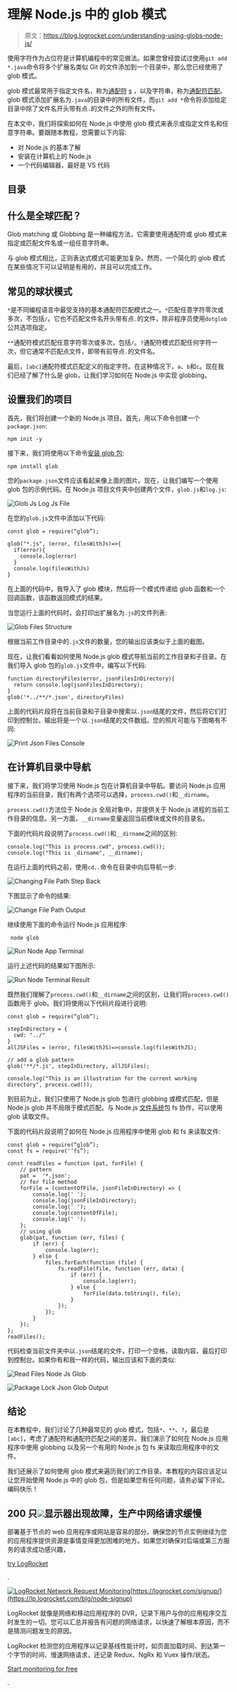 # 理解 Node.js 中的 glob 模式

> 原文：<https://blog.logrocket.com/understanding-using-globs-node-js/>

使用字符作为占位符是计算机编程中的常见做法。如果您曾经尝试过使用`git add *.java`命令将多个扩展名类似 Git 的文件添加到一个目录中，那么您已经使用了 glob 模式。

glob 模式最常用于指定文件名，称为[通配符](https://en.wikipedia.org/wiki/Wildcard_character) [s](https://en.wikipedia.org/wiki/Wildcard_character) ，以及字符串，称为[通配符匹配](https://en.wikipedia.org/wiki/Matching_wildcards)。glob 模式添加扩展名为`.java`的目录中的所有文件，而`git add *`命令将添加给定目录中除了文件名开头带有点`.`的文件之外的所有文件。

在本文中，我们将探索如何在 Node.js 中使用 glob 模式来表示或指定文件名和任意字符串。要跟随本教程，您需要以下内容:

*   对 Node.js 的基本了解
*   安装在计算机上的 Node.js
*   一个代码编辑器，最好是 VS 代码

## 目录

## 什么是全球匹配？

Glob matching 或 Globbing 是一种编程方法，它需要使用通配符或 glob 模式来指定或匹配文件名或一组任意字符串。

与 glob 模式相比，正则表达式模式可能更加复杂。然而，一个简化的 glob 模式在某些情况下可以证明是有用的，并且可以完成工作。

## 常见的球状模式

`*`是不同编程语言中最受支持的基本通配符匹配模式之一。`*`匹配任意字符零次或多次，不包括`/`。它也不匹配文件名开头带有点`.`的文件，除非程序员使用`dotglob`公共选项指定。

`**`通配符模式匹配任意字符零次或多次，包括`/`。`?`通配符模式匹配任何字符一次，但它通常不匹配点文件，即带有前导点`.`的文件名。

最后，`[abc]`通配符模式匹配定义的指定字符。在这种情况下，`a`、`b`和`c`。现在我们已经了解了什么是 glob，让我们学习如何在 Node.js 中实现 globbing。

## 设置我们的项目

首先，我们将创建一个新的 Node.js 项目。首先，用以下命令创建一个`package.json`:

```
npm init -y

```

接下来，我们将使用以下命令[安装 glob 包](https://www.npmjs.com/package/glob):

```
npm install glob

```

您的`package.json`文件应该看起来像上面的图片。现在，让我们编写一个使用 glob 包的示例代码。在 Node.js 项目文件夹中创建两个文件，`glob.js`和`log.js`:

![Glob Js Log Js File](img/bbf7c71cfa231886cfd3c7c826d5dba6.png)

在您的`glob.js`文件中添加以下代码:

```
const glob = require(“glob”);

glob("*.js", (error, filesWithJs)=>{
  if(error){
    console.log(error)
  }
  console.log(filesWithJs)
}

```

在上面的代码中，我导入了 glob 模块，然后将一个模式传递给 glob 函数和一个回调函数，该函数返回模式的结果。

当您运行上面的代码时，会打印出扩展名为`.js`的文件列表:

![Glob Files Structure](img/7d46e041eed17b9157d05612760a34d0.png)

根据当前工作目录中的`.js`文件的数量，您的输出应该类似于上面的截图。

现在，让我们看看如何使用 Node.js glob 模式导航当前的工作目录和子目录。在我们导入 glob 包的`glob.js`文件中，编写以下代码:

```
function directoryFiles(error, jsonFilesInDirectory){
  return console.log(jsonFilesInDirectory);
}
glob('*../**/*.json', directoryFiles)

```

上面的代码片段将在当前目录和子目录中搜索以`.json`结尾的文件，然后将它们打印到控制台。输出将是一个以`.json`结尾的文件数组。您的照片可能与下图略有不同:

![Print Json Files Console](img/e0eda0210b0a465099bd0fbad52d7e9e.png)

## 在计算机目录中导航

接下来，我们将学习使用 Node.js 包在计算机目录中导航。要访问 Node.js 应用程序的当前目录，我们有两个选项可以选择，`process.cwd()`和`__dirname`。

`process.cwd()`方法位于 Node.js 全局对象中，并提供关于 Node.js 进程的当前工作目录的信息。另一方面，`__dirname`变量返回当前模块或文件的目录名。

下面的代码片段说明了`process.cwd()`和`__dirname`之间的区别:

```
console.log("This is process.cwd", process.cwd());
console.log("This is _dirname", __dirname);

```

在运行上面的代码之前，使用`cd..`命令在目录中向后导航一步:

![Changing File Path Step Back](img/1b1fc7c059c3f9124a19da1f952537ba.png)

下图显示了命令的结果:

![Change File Path Output](img/7bddb4591ed32e962dfd235efbd44c67.png)

继续使用下面的命令运行 Node.js 应用程序:

```
 node glob

```

![Run Node App Terminal](img/a1f4eb3b5e1db00f52b415ae70019614.png)

运行上述代码的结果如下图所示:

![Run Node Terminal Result](img/640bb68c220470f564722d0d81972e47.png)

既然我们理解了`process.cwd()`和`__dirname`之间的区别，让我们将`process.cwd()`函数用于 glob。我们将使用以下代码片段进行说明:

```
const glob = require(“glob”);

stepInDirectory = {
  cwd: "../"
}
allJSFiles = (error, filesWithJS)=>console.log(filesWithJS);

// add a glob pattern
glob('**/*.js', stepInDirectory, allJSFiles);

console.log("This is an illustration for the current working directory", process.cwd());

```

到目前为止，我们只使用了 Node.js glob 包进行 globbing 或模式匹配，但是 Node.js glob 并不局限于模式匹配。与 Node.js [文件系统](https://nodejs.dev/learn/the-nodejs-fs-module)包 fs 协作，可以使用 glob 读取文件。

下面的代码片段说明了如何在 Node.js 应用程序中使用 glob 和 fs 来读取文件:

```
const glob = require(“glob”);
const fs = require('’fs”);

const readFiles = function (pat, forFile) {
    // pattern
    pat =  '*.json';
    // for file method
    forFile = (contentOfFile, jsonFileInDirectory) => {
        console.log(' ');
        console.log(jsonFileInDirectory);
        console.log(' ');
        console.log(contentOfFile);
        console.log(' ');
    };
    // using glob
    glob(pat, function (err, files) {
        if (err) {
            console.log(err);
        } else {
            files.forEach(function (file) {
                fs.readFile(file, function (err, data) {
                    if (err) {
                        console.log(err);
                    } else {
                        forFile(data.toString(), file);
                    }
                });
            });
        }
    });
};
readFiles();

```

代码检查当前文件夹中以`.json`结尾的文件，打印一个空格，读取内容，最后打印到控制台。如果你有和我一样的代码，输出应该和下面的类似:

![Read Files Node Js Glob](img/d6df076276dfe3a0085352134ddf3c8b.png)

![Package Lock Json Glob Output](img/68eeb305732e43d74b21ad12684725ae.png)

## 结论

在本教程中，我们讨论了几种最常见的 glob 模式，包括`*`、`**`、`?`，最后是`[abc]`，考虑了通配符和通配符匹配之间的差异。我们演示了如何在 Node.js 应用程序中使用 globbing 以及另一个有用的 Node.js 包 fs 来读取应用程序中的文件。

我们还展示了如何使用 glob 模式来遍历我们的工作目录。本教程的内容应该足以让您开始使用 Node.js 中的 glob 包，但是如果您有任何问题，请务必留下评论。编码快乐！

## 200 只![](img/61167b9d027ca73ed5aaf59a9ec31267.png)显示器出现故障，生产中网络请求缓慢

部署基于节点的 web 应用程序或网站是容易的部分。确保您的节点实例继续为您的应用程序提供资源是事情变得更加困难的地方。如果您对确保对后端或第三方服务的请求成功感兴趣，

[try LogRocket](https://lp.logrocket.com/blg/node-signup)

.

[![LogRocket Network Request Monitoring](img/cae72fd2a54c5f02a6398c4867894844.png)](https://lp.logrocket.com/blg/node-signup)[https://logrocket.com/signup/](https://lp.logrocket.com/blg/node-signup)

LogRocket 就像是网络和移动应用程序的 DVR，记录下用户与你的应用程序交互时发生的一切。您可以汇总并报告有问题的网络请求，以快速了解根本原因，而不是猜测问题发生的原因。

LogRocket 检测您的应用程序以记录基线性能计时，如页面加载时间、到达第一个字节的时间、慢速网络请求，还记录 Redux、NgRx 和 Vuex 操作/状态。

[Start monitoring for free](https://lp.logrocket.com/blg/node-signup)

.